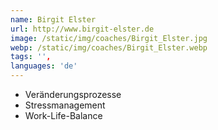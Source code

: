 ```yaml
---
name: Birgit Elster
url: http://www.birgit-elster.de
image: /static/img/coaches/Birgit_Elster.jpg
webp: /static/img/coaches/Birgit_Elster.webp
tags: '',
languages: 'de'
---
```


<ul><li>Veränderungsprozesse</li><li>Stressmanagement</li><li>Work-Life-Balance</li></ul>